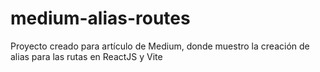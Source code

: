 # medium-alias-routes
Proyecto creado para artículo de Medium, donde muestro la creación de alias para las rutas en ReactJS y Vite
